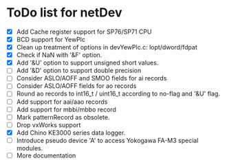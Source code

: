 ToDo list for netDev
====

- [x] Add Cache register support for SP76/SP71 CPU
- [x] BCD support for YewPlc
- [x] Clean up treatment of options in devYewPlc.c: lopt/dword/fdpat
- [x] Check if NaN with '&F' option.
- [x] Add '&U' option to support unsigned short values.
- [ ] Add '&D' option to support double precision
- [ ] Consider ASLO/AOFF and SMOO fields for ai records
- [ ] Consider ASLO/AOFF fields for ao records
- [ ] Round ao records to int16_t / uint16_t according to no-flag and '&U' flag.
- [ ] Add support for aai/aao records
- [ ] Add support for mbbi/mbbo record
- [ ] Mark patternRecord as obsolete.
- [ ] Drop vxWorks support
- [x] Add Chino KE3000 series data logger.
- [ ] Introduce pseudo device 'A' to access Yokogawa FA-M3 special modules.
- [ ] More documentation
